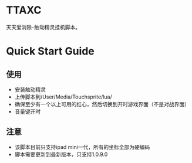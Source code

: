 TTAXC
=====
天天爱消除-触动精灵挂机脚本。

Quick Start Guide
=================
使用
----
*	安装触动精灵
*	上传脚本到/User/Media/Touchsprite/lua/
*	确保至少有一个以上可用的红心，然后切换到开时游戏界面（不是对战界面）
*	音量键开时

注意
----
*	该脚本目前只支持ipad mini一代，所有的坐标全部为硬编码
*	脚本需要更新到最新版本，只支持1.0.9.0